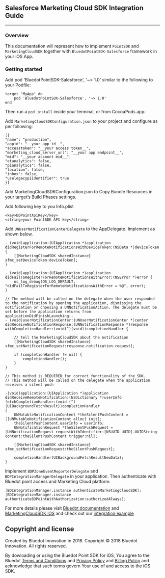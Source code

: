 ## Salesforce Marketing Cloud SDK Integration Guide
------
### Overview

This documentation will represent how to implement `PointSDK` and `MarketingCloudSDK` together with `BluedotPointSDK-Salesforce` framework in your iOS App.

### Getting started

Add pod 'BluedotPointSDK-Salesforce', '~> 1.0' similar to the following to your Podfile:

    target 'MyApp' do
        pod 'BluedotPointSDK-Salesforce', '~> 1.0'
    end

Then run a `pod install` inside your terminal, or from CocoaPods.app.

Add `MarketingCloudSDKConfiguration.json` to your project and configure as per following:

    [{
    "name": "production",
    "appid": "__your app id__",
    "accesstoken": "__your access token__",
    "marketing_cloud_server_url": "__your app endpoint__",
    "mid": "__your account mid__",
    "etanalytics": false,
    "pianalytics": false,
    "location": false,
    "inbox": false,
    "uselegacypiidentifier": true
    }]

Add MarketingCloudSDKConfiguration.json to Copy Bundle Resources in your target’s Build Phases settings.

Add following key to you Info.plist

    <key>BDPointApiKey</key> 
    <string>your PointSDK API key</string>

Add `UNUserNotificationCenterDelegate` to the AppDelegate. Implement as shown below.

    - (void)application:(UIApplication *)application didRegisterForRemoteNotificationsWithDeviceToken:(NSData *)deviceToken {
        [[MarketingCloudSDK sharedInstance] sfmc_setDeviceToken:deviceToken];
    }

    - (void)application:(UIApplication *)application didFailToRegisterForRemoteNotificationsWithError:(NSError *)error {
        os_log_debug(OS_LOG_DEFAULT, "didFailToRegisterForRemoteNotificationsWithError = %@", error);
    }

    // The method will be called on the delegate when the user responded to the notification by opening the application, dismissing the notification or choosing a UNNotificationAction. The delegate must be set before the application returns from applicationDidFinishLaunching:.
    - (void)userNotificationCenter:(UNUserNotificationCenter *)center didReceiveNotificationResponse:(UNNotificationResponse *)response withCompletionHandler:(void(^)(void))completionHandler {

        // tell the MarketingCloudSDK about the notification
        [[MarketingCloudSDK sharedInstance] sfmc_setNotificationRequest:response.notification.request];

        if (completionHandler != nil) {
            completionHandler();
        }
    }

    // This method is REQUIRED for correct functionality of the SDK.
    // This method will be called on the delegate when the application receives a silent push

    -(void)application:(UIApplication *)application didReceiveRemoteNotification:(NSDictionary *)userInfo fetchCompletionHandler:(void (^)(UIBackgroundFetchResult))completionHandler
    {
        UNMutableNotificationContent *theSilentPushContent = [[UNMutableNotificationContent alloc] init];
        theSilentPushContent.userInfo = userInfo;
        UNNotificationRequest *theSilentPushRequest = [UNNotificationRequest requestWithIdentifier:[NSUUID UUID].UUIDString content:theSilentPushContent trigger:nil];

        [[MarketingCloudSDK sharedInstance] sfmc_setNotificationRequest:theSilentPushRequest];

        completionHandler(UIBackgroundFetchResultNewData);
    }

Implement `BDPZoneEventReporterDelegate` and `BDPIntegrationManagerDelegate` in your application. Then authenticate with Bluedot point access and Marketing Cloud platform:

    [BDIntegrationManager.instance authenticateMarketingCloudSDK];
    [BDIntegrationManager.instance authenticateBDPointWithAuthorization:authorizedAlways];

For more details please visit [Bluedot documentation](https://docs.bluedot.io) and [MarketingCloudSDK iOS](https://salesforce-marketingcloud.github.io/MarketingCloudSDK-iOS/get-started/apple.html) and check out our [integration example](https://github.com/Bluedot-Innovation/Salesforce-Simple-Integration-Demo-iOS)

## Copyright and license

Created by Bluedot Innovation in 2018.
Copyright © 2018 Bluedot Innovation. All rights reserved.

By dowloading or using the Bluedot Point SDK for iOS, You agree to the Bluedot [Terms and Conditions](http://www.bluedotinnovation.com/html/downloads/pdfs/terms-and-conditions-bluedot-070814.pdf)
and [Privacy Policy](http://www.bluedotinnovation.com/html/downloads/pdfs/privacy-policy-bluedot-170815.pdf)
and [Billing Policy](http://www.bluedotinnovation.com/html/downloads/pdfs/privacy-policy-bluedot-170815.pdf)
and acknowledge that such terms govern Your use of and access to the iOS SDK.
